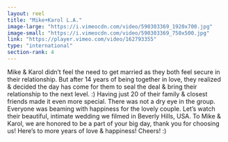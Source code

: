 ```yaml
---
layout: reel
title: "Mike+Karol L.A."
image-large: "https://i.vimeocdn.com/video/590303369_1920x700.jpg"
image-small: "https://i.vimeocdn.com/video/590303369_750x500.jpg"
link: "https://player.vimeo.com/video/162793355"
type: "international"
section-rank: 4
---
```

Mike & Karol didn’t feel the need to get married as they both feel secure in their relationship. But after 14 years of being together in love, they realized & decided the day has come for them to seal the deal & bring their relationship to the next level. :)
Having just 20 of their family & closest friends made it even more special. There was not a dry eye in the group. Everyone was beaming with happiness for the lovely couple.
Let’s watch their beautiful, intimate wedding we filmed in Beverly Hills, USA.
To Mike & Karol, we are honored to be a part of your big day, thank you for choosing us! Here’s to more years of love & happiness! Cheers! :)